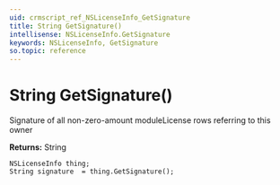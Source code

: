 ```yaml
---
uid: crmscript_ref_NSLicenseInfo_GetSignature
title: String GetSignature()
intellisense: NSLicenseInfo.GetSignature
keywords: NSLicenseInfo, GetSignature
so.topic: reference
---
```


# String GetSignature()

Signature of all non-zero-amount moduleLicense rows referring to this owner

**Returns:** String

```crmscript
NSLicenseInfo thing;
String signature  = thing.GetSignature();
```


